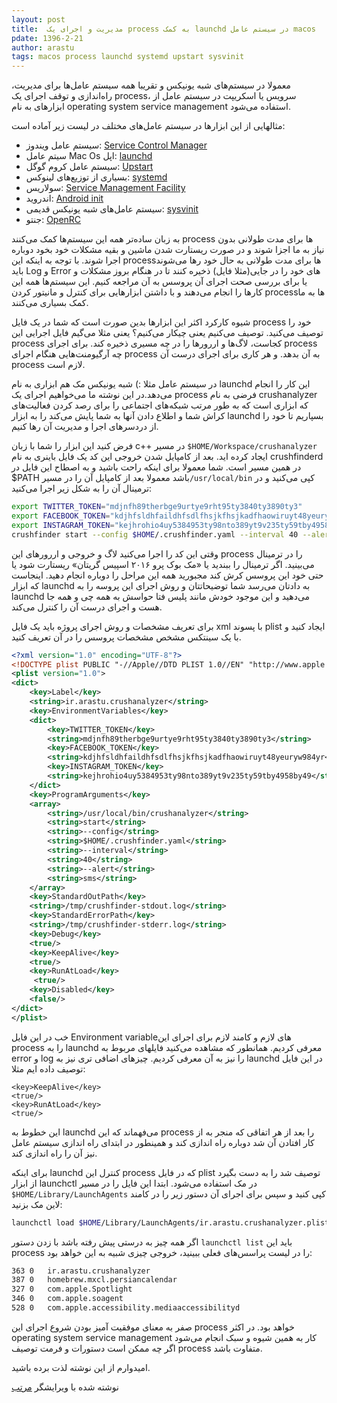 ```yaml
---
layout: post
title:  مدیریت و اجرای یک process به کمک launchd در سیستم عامل macos
pdate: 1396-2-21
author: arastu
tags: macos process launchd systemd upstart sysvinit
---
```


معمولا در سیستم‌های شبه یونیکس و تقریبا همه سیستم عامل‌ها برای مدیریت، راه‌اندازی و توقف اجرای یک process، سرویس یا اسکریپت در سیستم عامل از ابزارهای به نام operating system service management استفاده می‌شود.

مثالهایی از این ابزارها در سیستم عامل‌های مختلف در لیست زیر آماده است:

+ سیستم عامل ویندوز: [Service Control Manager](https://en.wikipedia.org/wiki/Service_Control_Manager)
+ سیتم عامل Mac Os اپل: [launchd](https://en.wikipedia.org/wiki/Launchd)
+ سیستم عامل کروم گوگل: [Upstart](https://en.wikipedia.org/wiki/Upstart)
+ بسیاری از توزیع‌های لینوکس: [systemd](https://en.wikipedia.org/wiki/Systemd)
+ سولاریس: [Service Management Facility](https://en.wikipedia.org/wiki/Service_Management_Facility)
+ اندروید: [Android init](http://elinux.org/Android_Booting#.27init.27)
+ سیستم عامل‌های شبه یونیکس قدیمی: [sysvinit](https://en.wikipedia.org/wiki/Sysvinit)
+ جنتو: [OpenRC](https://en.wikipedia.org/wiki/OpenRC)

به زبان ساده‌تر همه این سیستم‌ها کمک می‌کنند  process ها  برای مدت طولانی  بدون نیاز به ما اجزا شوند و در صورت ریستارت شدن ماشین و بقیه مشکلات خود بخود دوباره اجرا شوند. با توجه به اینکه این processها برای مدت طولانی به حال خود رها می‌شوند باید Log و Error های خود را در جایی(مثلا فایل) ذخیره کنند تا در هنگام بروز مشکلات و یا برای بررسی صحت اجرای آن پروسس به آن مراجعه کنیم. این سیستم‌ها همه این کارها را انجام می‌دهند و با داشتن ابزارهایی برای کنترل و مانیتور کردن processها به ما کمک بسیاری می‌کنند.

شیوه کارکرد اکثر این ابزارها بدین صورت است که شما در یک فایل process خود را توصیف می‌کنید. توصیف می‌کنیم یعنی چیکار می‌کنیم؟ یعنی مثلا می‌گیم فایل اجرایی این process کجاست، لاگ‌ها و اررورها را در چه مسیری ذخیره کند. برای اجرای process چه آرگیومنت‌هایی هنگام اجرای process به آن بدهد. و هر کاری برای اجرای درست آن process لازم است.

در سیستم عامل مثلا :) شبه یونیکس مک هم ابزاری به نام launchd این کار را انجام می‌دهد.در این نوشته ما می‌خواهیم اجرای یک process فرضی به نام crushanalyzer که ابزاری است که به طور مرتب شبکه‌های اجتماعی را برای رصد کردن فعالیت‌های کراش شما و اطلاع دادن آنها به شما پایش می‌کند را به ابزار launchd بسپاریم تا خود را از دردسر‌های اجرا و مدیریت آن رها کنیم.

فرض کنید این ابزار را شما با زبان  c++ در مسیر ```$HOME/Workspace/crushanalyzer``` ایجاد کرده اید. بعد از کامپایل شدن خروجی این کد یک فایل باینری به نام crushfinderd در همین مسیر است. شما معمولا برای اینکه راحت باشید و به اصطاح این فایل در $PATH باشد معمولا بعد از کامپایل آن را در مسیر```/usr/local/bin``` کپی می‌کنید و در ترمینال آن را به شکل زیر اجرا می‌کنید:

```bash
export TWITTER_TOKEN="mdjnfh89therbge9urtye9rht95ty3840ty3890ty3"
export FACEBOOK_TOKEN="kdjhfsldhfaildhfsdlfhsjkfhsjkadfhaowiruyt48yeuryw984yr"
export INSTAGRAM_TOKEN="kejhrohio4uy5384953ty98nto389yt9v235ty59tby4958by49"
crushfinder start --config $HOME/.crushfinder.yaml --interval 40 --alert sms
```

وقتی این کد را اجرا می‌کنید لاگ و خروجی و اررور‌های این process را در ترمینال می‌بینید. اگر ترمینال را ببندید یا «مک بوک پرو ۲۰۱۶ اسپیس گریتان» ریستارت شود یا حتی خود این پروسس کرش کند مجبورید همه این مراحل را دوباره انجام دهید.
اینجاست که ابزار launchd به دادتان می‌رسد شما توضیحاتتان و روش اجرای این پروسه را به launchd می‌دهید و این موجود خودش مانند پلیس فتا حواسش به همه چی و همه جا هست و اجرای درست آن را کنترل می‌کند.

برای تعریف مشخصات و روش اجرای پروژه باید یک فایل xml با پسوند plist ایجاد کنید و با یک سینتکس مشخص مشخصات پروسس را در آن تعریف کنید.

```xml
<?xml version="1.0" encoding="UTF-8"?>
<!DOCTYPE plist PUBLIC "-//Apple//DTD PLIST 1.0//EN" "http://www.apple.com/DTDs/PropertyList-1.0.dtd">
<plist version="1.0">
<dict>
    <key>Label</key>
    <string>ir.arastu.crushanalyzer</string>
    <key>EnvironmentVariables</key>
    <dict>
        <key>TWITTER_TOKEN</key>
        <string>mdjnfh89therbge9urtye9rht95ty3840ty3890ty3</string>
        <key>FACEBOOK_TOKEN</key>
        <string>kdjhfsldhfaildhfsdlfhsjkfhsjkadfhaowiruyt48yeuryw984yr</string>
        <key>INSTAGRAM_TOKEN</key>
        <string>kejhrohio4uy5384953ty98nto389yt9v235ty59tby4958by49</string>
    </dict>
    <key>ProgramArguments</key>
    <array>
        <string>/usr/local/bin/crushanalyzer</string>
        <string>start</string>
        <string>--config</string>
        <string>$HOME/.crushfinder.yaml</string>
        <string>--interval</string>
        <string>40</string>
        <string>--alert</string>
        <string>sms</string>
    </array>
    <key>StandardOutPath</key>
    <string>/tmp/crushfinder-stdout.log</string>
    <key>StandardErrorPath</key>
    <string>/tmp/crushfinder-stderr.log</string>
    <key>Debug</key>
    <true/>
    <key>KeepAlive</key>
    <true/>
    <key>RunAtLoad</key>
	 <true/>
    <key>Disabled</key>
    <false/>
</dict>
</plist>
```

خب در این فایل Environment variableهای لازم و کامند لازم برای اجرای این process را به launchd معرفی کردیم. همانطور که مشاهده می‌کنید فایلهای مربوط به error و log را نیز به آن معرفی کردیم.
چیزهای اضافی تری نیز به launchd در این فایل توصیف داده ایم مثلا:

```
<key>KeepAlive</key>
<true/>
<key>RunAtLoad</key>
<true/>
```


این خطوط به launchd می‌فهماند که این process را بعد از هر اتفاقی که منجر به از کار افتادن آن شد دوباره راه اندازی کند و همینطور در ابتدای راه اندازی سیستم عامل نیز آن را راه اندازی کند.

برای اینکه launchd کنترل این process که در فایل plist توصیف شد را به دست بگیرد از ابزار launchctl در مک استفاده می‌شود. ابتدا این فایل را در مسیر ```$HOME/Library/LaunchAgents``` کپی کنید و سپس برای اجرای آن دستور زیر را در کامند لاین مک بزنید:
```bash
launchctl load $HOME/Library/LaunchAgents/ir.arastu.crushanalyzer.plist
```

اگر همه چیز به درستی پیش رفته باشد با زدن دستور ```launchctl list``` باید این process را در لیست پراسس‌های فعلی ببینید، خروجی چیزی شبیه به این خواهد بود:
```bash
363	0	ir.arastu.crushanalyzer
387	0	homebrew.mxcl.persiancalendar
327	0	com.apple.Spotlight
346	0	com.apple.soagent
528	0	com.apple.accessibility.mediaaccessibilityd
```

صفر به معنای موفقیت آمیز بودن شروع اجرای این process خواهد بود.
در اکثر operating system service management کار به همین شیوه و سبک انجام می‌شود اگر چه ممکن است دستورات و فرمت توصیف process متفاوت باشد.

امیدوارم از این نوشته لذت برده باشید.


نوشته شده با ویرایشگر [مرتب](http://www.sobhe.ir/moratab/)
